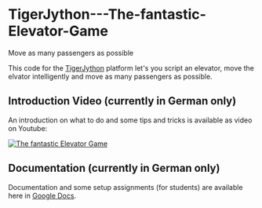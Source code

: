 # TigerJython---The-fantastic-Elevator-Game
Move as many passengers as possible

This code for the [TigerJython](http://tigerjython.ch/) platform let's you script an elevator, move the elvator
intelligently and move as many passengers as possible.


## Introduction Video (currently in German only)
An introduction on what to do and some tips and tricks is available as video on Youtube:

[![The fantastic Elevator Game](https://img.youtube.com/vi/Bskn4qAwZkg/0.jpg)](https://www.youtube.com/watch?v=Bskn4qAwZkg "The fantastic Elevator Game")


## Documentation (currently in German only)
Documentation and some setup assignments (for students) are available here in [Google Docs](https://docs.google.com/document/d/1WTBsw8CtMDsBYytG1RFwHxc0Peq5h9EnWio0Rvhyn8A/edit?usp=sharing).


